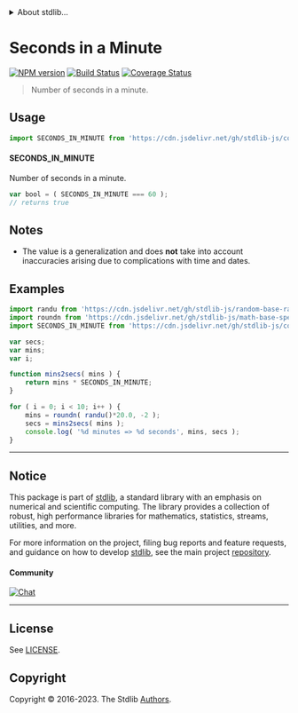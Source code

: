 <!--

@license Apache-2.0

Copyright (c) 2018 The Stdlib Authors.

Licensed under the Apache License, Version 2.0 (the "License");
you may not use this file except in compliance with the License.
You may obtain a copy of the License at

   http://www.apache.org/licenses/LICENSE-2.0

Unless required by applicable law or agreed to in writing, software
distributed under the License is distributed on an "AS IS" BASIS,
WITHOUT WARRANTIES OR CONDITIONS OF ANY KIND, either express or implied.
See the License for the specific language governing permissions and
limitations under the License.

-->


<details>
  <summary>
    About stdlib...
  </summary>
  <p>We believe in a future in which the web is a preferred environment for numerical computation. To help realize this future, we've built stdlib. stdlib is a standard library, with an emphasis on numerical and scientific computation, written in JavaScript (and C) for execution in browsers and in Node.js.</p>
  <p>The library is fully decomposable, being architected in such a way that you can swap out and mix and match APIs and functionality to cater to your exact preferences and use cases.</p>
  <p>When you use stdlib, you can be absolutely certain that you are using the most thorough, rigorous, well-written, studied, documented, tested, measured, and high-quality code out there.</p>
  <p>To join us in bringing numerical computing to the web, get started by checking us out on <a href="https://github.com/stdlib-js/stdlib">GitHub</a>, and please consider <a href="https://opencollective.com/stdlib">financially supporting stdlib</a>. We greatly appreciate your continued support!</p>
</details>

# Seconds in a Minute

[![NPM version][npm-image]][npm-url] [![Build Status][test-image]][test-url] [![Coverage Status][coverage-image]][coverage-url] <!-- [![dependencies][dependencies-image]][dependencies-url] -->

> Number of seconds in a minute.



<section class="usage">

## Usage

```javascript
import SECONDS_IN_MINUTE from 'https://cdn.jsdelivr.net/gh/stdlib-js/constants-time-seconds-in-minute@deno/mod.js';
```

#### SECONDS_IN_MINUTE

Number of seconds in a minute.

```javascript
var bool = ( SECONDS_IN_MINUTE === 60 );
// returns true
```

</section>

<!-- /.usage -->

<section class="notes">

## Notes

-   The value is a generalization and does **not** take into account inaccuracies arising due to complications with time and dates. 

</section>

<!-- /.notes -->

<section class="examples">

## Examples

<!-- eslint no-undef: "error" -->

```javascript
import randu from 'https://cdn.jsdelivr.net/gh/stdlib-js/random-base-randu@deno/mod.js';
import roundn from 'https://cdn.jsdelivr.net/gh/stdlib-js/math-base-special-roundn@deno/mod.js';
import SECONDS_IN_MINUTE from 'https://cdn.jsdelivr.net/gh/stdlib-js/constants-time-seconds-in-minute@deno/mod.js';

var secs;
var mins;
var i;

function mins2secs( mins ) {
    return mins * SECONDS_IN_MINUTE;
}

for ( i = 0; i < 10; i++ ) {
    mins = roundn( randu()*20.0, -2 );
    secs = mins2secs( mins );
    console.log( '%d minutes => %d seconds', mins, secs );
}
```

</section>

<!-- /.examples -->

<!-- Section for related `stdlib` packages. Do not manually edit this section, as it is automatically populated. -->

<section class="related">

</section>

<!-- /.related -->

<!-- Section for all links. Make sure to keep an empty line after the `section` element and another before the `/section` close. -->


<section class="main-repo" >

* * *

## Notice

This package is part of [stdlib][stdlib], a standard library with an emphasis on numerical and scientific computing. The library provides a collection of robust, high performance libraries for mathematics, statistics, streams, utilities, and more.

For more information on the project, filing bug reports and feature requests, and guidance on how to develop [stdlib][stdlib], see the main project [repository][stdlib].

#### Community

[![Chat][chat-image]][chat-url]

---

## License

See [LICENSE][stdlib-license].


## Copyright

Copyright &copy; 2016-2023. The Stdlib [Authors][stdlib-authors].

</section>

<!-- /.stdlib -->

<!-- Section for all links. Make sure to keep an empty line after the `section` element and another before the `/section` close. -->

<section class="links">

[npm-image]: http://img.shields.io/npm/v/@stdlib/constants-time-seconds-in-minute.svg
[npm-url]: https://npmjs.org/package/@stdlib/constants-time-seconds-in-minute

[test-image]: https://github.com/stdlib-js/constants-time-seconds-in-minute/actions/workflows/test.yml/badge.svg?branch=main
[test-url]: https://github.com/stdlib-js/constants-time-seconds-in-minute/actions/workflows/test.yml?query=branch:main

[coverage-image]: https://img.shields.io/codecov/c/github/stdlib-js/constants-time-seconds-in-minute/main.svg
[coverage-url]: https://codecov.io/github/stdlib-js/constants-time-seconds-in-minute?branch=main

<!--

[dependencies-image]: https://img.shields.io/david/stdlib-js/constants-time-seconds-in-minute.svg
[dependencies-url]: https://david-dm.org/stdlib-js/constants-time-seconds-in-minute/main

-->

[chat-image]: https://img.shields.io/gitter/room/stdlib-js/stdlib.svg
[chat-url]: https://app.gitter.im/#/room/#stdlib-js_stdlib:gitter.im

[stdlib]: https://github.com/stdlib-js/stdlib

[stdlib-authors]: https://github.com/stdlib-js/stdlib/graphs/contributors

[umd]: https://github.com/umdjs/umd
[es-module]: https://developer.mozilla.org/en-US/docs/Web/JavaScript/Guide/Modules

[deno-url]: https://github.com/stdlib-js/constants-time-seconds-in-minute/tree/deno
[umd-url]: https://github.com/stdlib-js/constants-time-seconds-in-minute/tree/umd
[esm-url]: https://github.com/stdlib-js/constants-time-seconds-in-minute/tree/esm
[branches-url]: https://github.com/stdlib-js/constants-time-seconds-in-minute/blob/main/branches.md

[stdlib-license]: https://raw.githubusercontent.com/stdlib-js/constants-time-seconds-in-minute/main/LICENSE

</section>

<!-- /.links -->
